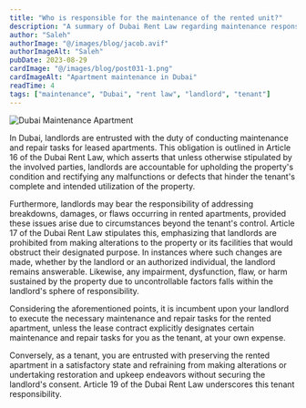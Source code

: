 ```yaml
---
title: "Who is responsible for the maintenance of the rented unit?"
description: "A summary of Dubai Rent Law regarding maintenance responsibilities for rented apartments, outlining landlord and tenant duties."
author: "Saleh"
authorImage: "@/images/blog/jacob.avif"
authorImageAlt: "Saleh"
pubDate: 2023-08-29
cardImage: "@/images/blog/post031-1.png"
cardImageAlt: "Apartment maintenance in Dubai"
readTime: 4
tags: ["maintenance", "Dubai", "rent law", "landlord", "tenant"]
---
```


![Dubai Maintenance Apartment](@/images/blog/post031-1.png "Dubai Maintenance Apartment")

In Dubai, landlords are entrusted with the duty of conducting maintenance and repair tasks for leased apartments. This obligation is outlined in Article 16 of the Dubai Rent Law, which asserts that unless otherwise stipulated by the involved parties, landlords are accountable for upholding the property's condition and rectifying any malfunctions or defects that hinder the tenant's complete and intended utilization of the property.

Furthermore, landlords may bear the responsibility of addressing breakdowns, damages, or flaws occurring in rented apartments, provided these issues arise due to circumstances beyond the tenant's control. Article 17 of the Dubai Rent Law stipulates this, emphasizing that landlords are prohibited from making alterations to the property or its facilities that would obstruct their designated purpose. In instances where such changes are made, whether by the landlord or an authorized individual, the landlord remains answerable. Likewise, any impairment, dysfunction, flaw, or harm sustained by the property due to uncontrollable factors falls within the landlord's sphere of responsibility.

Considering the aforementioned points, it is incumbent upon your landlord to execute the necessary maintenance and repair tasks for the rented apartment, unless the lease contract explicitly designates certain maintenance and repair tasks for you as the tenant, at your own expense.

Conversely, as a tenant, you are entrusted with preserving the rented apartment in a satisfactory state and refraining from making alterations or undertaking restoration and upkeep endeavors without securing the landlord's consent. Article 19 of the Dubai Rent Law underscores this tenant responsibility.